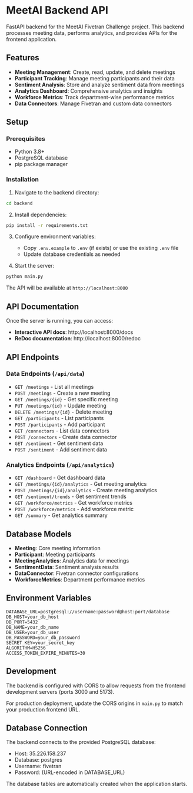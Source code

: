# MeetAI Backend API

FastAPI backend for the MeetAI Fivetran Challenge project. This backend processes meeting data, performs analytics, and provides APIs for the frontend application.

## Features

- **Meeting Management**: Create, read, update, and delete meetings
- **Participant Tracking**: Manage meeting participants and their data
- **Sentiment Analysis**: Store and analyze sentiment data from meetings
- **Analytics Dashboard**: Comprehensive analytics and insights
- **Workforce Metrics**: Track department-wise performance metrics
- **Data Connectors**: Manage Fivetran and custom data connectors

## Setup

### Prerequisites

- Python 3.8+
- PostgreSQL database
- pip package manager

### Installation

1. Navigate to the backend directory:
```bash
cd backend
```

2. Install dependencies:
```bash
pip install -r requirements.txt
```

3. Configure environment variables:
   - Copy `.env.example` to `.env` (if exists) or use the existing `.env` file
   - Update database credentials as needed

4. Start the server:
```bash
python main.py
```

The API will be available at `http://localhost:8000`

## API Documentation

Once the server is running, you can access:
- **Interactive API docs**: http://localhost:8000/docs
- **ReDoc documentation**: http://localhost:8000/redoc

## API Endpoints

### Data Endpoints (`/api/data`)
- `GET /meetings` - List all meetings
- `POST /meetings` - Create a new meeting
- `GET /meetings/{id}` - Get specific meeting
- `PUT /meetings/{id}` - Update meeting
- `DELETE /meetings/{id}` - Delete meeting
- `GET /participants` - List participants
- `POST /participants` - Add participant
- `GET /connectors` - List data connectors
- `POST /connectors` - Create data connector
- `GET /sentiment` - Get sentiment data
- `POST /sentiment` - Add sentiment data

### Analytics Endpoints (`/api/analytics`)
- `GET /dashboard` - Get dashboard data
- `GET /meetings/{id}/analytics` - Get meeting analytics
- `POST /meetings/{id}/analytics` - Create meeting analytics
- `GET /sentiment/trends` - Get sentiment trends
- `GET /workforce/metrics` - Get workforce metrics
- `POST /workforce/metrics` - Add workforce metric
- `GET /summary` - Get analytics summary

## Database Models

- **Meeting**: Core meeting information
- **Participant**: Meeting participants
- **MeetingAnalytics**: Analytics data for meetings
- **SentimentData**: Sentiment analysis results
- **DataConnector**: Fivetran connector configurations
- **WorkforceMetrics**: Department performance metrics

## Environment Variables

```
DATABASE_URL=postgresql://username:password@host:port/database
DB_HOST=your_db_host
DB_PORT=5432
DB_NAME=your_db_name
DB_USER=your_db_user
DB_PASSWORD=your_db_password
SECRET_KEY=your_secret_key
ALGORITHM=HS256
ACCESS_TOKEN_EXPIRE_MINUTES=30
```

## Development

The backend is configured with CORS to allow requests from the frontend development servers (ports 3000 and 5173).

For production deployment, update the CORS origins in `main.py` to match your production frontend URL.

## Database Connection

The backend connects to the provided PostgreSQL database:
- Host: 35.226.158.237
- Database: postgres
- Username: fivetran
- Password: (URL-encoded in DATABASE_URL)

The database tables are automatically created when the application starts.